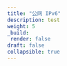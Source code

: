 ```yaml
---
title: "公网 IPv6"
description: test
weight: 5
_build:
 render: false
draft: false
collapsible: true
---
```


